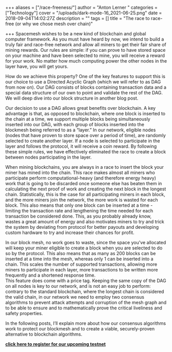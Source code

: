 +++
aliases = ["/race-freeness/"]
author = "Anton Lerner "
categories = ["Technology"]
cover = "/uploads/dark-mode-16_2021-06-25.png"
date = 2018-09-04T14:02:27Z
description = ""
tags = []
title = "The race to race-free (or why we chose mesh over chain)"

+++
Spacemesh wishes to be a new kind of blockchain and global computer framework. As you must have heard by now, we intend to build a truly fair and race-free network and allow all miners to get their fair share of mining rewards. Our rules are simple: if you can prove to have stored space on your machine and have been selected to mine, you will receive a reward for your work. No matter how much computing power the other nodes in the layer have, you will get yours.

How do we achieve this property? One of the key features to support this is our choice to use a Directed Acyclic Graph (which we will refer to as DAG from now on). Our DAG consists of blocks containing transaction data and a special data structure of our own to point and validate the rest of the DAG. We will deep dive into our block structure in another blog post.

Our decision to use a DAG allows great benefits over blockchain. A key advantage is that, as opposed to blockchain, where one block is inserted to the chain at a time, we support multiple blocks being simultaneously inserted into our DAG, with each group of blocks inserted into the blockmesh being referred to as a “layer.” In our network, eligible nodes (nodes that have proven to store space over a period of time), are randomly selected to create another layer. If a node is selected to participate in the layer and follows the protocol, it will receive a coin reward. By following these simple rules, we have effectively eliminated the race to create a block between nodes participating in the layer.

When mining blockchains, you are always in a race to insert the block your miner has mined into the chain. This race makes almost all miners who participate perform computational-heavy (and therefore energy heavy) work that is going to be discarded once someone else has beaten them in calculating the next proof of work and creating the next block in the longest chain. Statistically, this is the case for all participating miners in each block, and the more miners join the network, the more work is wasted for each block. This also means that only one block can be inserted at a time - limiting the transaction rate and lengthening the time needed for each transaction be considered done. This, as you probably already know, wastes a great amount of energy and also motivates miners to try and trick the system by deviating from protocol for better payouts and developing custom hardware to try and increase their chances for profit.

In our block mesh, no work goes to waste, since the space you've allocated will keep your miner eligible to create a block when you are selected to do so by the protocol. This also means that as many as 200 blocks can be inserted at a time into the mesh, whereas only 1 can be inserted into a chain. This scales the number of supported transactions, allowing more miners to participate in each layer, more transactions to be written more frequently and a shortened response time.  
This feature does come with a price tag. Keeping the same copy of the DAG on all nodes is key to our network, and is not an easy job to perform: contrary to the standard blockchain, where the longest chain is considered the valid chain, in our network we need to employ two consensus algorithms to prevent attack attempts and corruption of the mesh graph and to be able to ensure and to mathematically prove the critical liveliness and safety properties.

In the following posts, I’ll explain more about how our consensus algorithms work to protect our blockmesh and to create a viable, securely-proven alternative to blockchain algorithms.

[**click here to register for our upcoming testnet**](https://spacemesh.io/race-freeness/#)